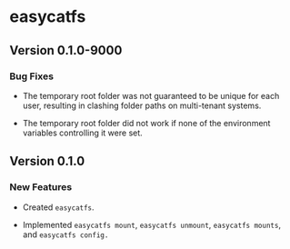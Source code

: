 # easycatfs

## Version 0.1.0-9000

### Bug Fixes

* The temporary root folder was not guaranteed to be unique for each user,
  resulting in clashing folder paths on multi-tenant systems.

* The temporary root folder did not work if none of the environment variables
  controlling it were set.
  

## Version 0.1.0

### New Features

* Created `easycatfs`.

* Implemented `easycatfs mount`, `easycatfs unmount`, `easycatfs mounts`,
  and `easycatfs config.`
